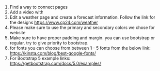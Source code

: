 
1. Find a way to connect pages
2. Add a video with
3. Edit a weather page and create a forecast information. Follow the link for the designs https://www.cp24.com/weather
4. Please make sure to use the primary and secondary colors we chose for website
5. Make sure to have proper padding and margin. you can use bootstrap or regular. try to give priority to bootstrap.
6. for fonts you can choose from between 1 - 5 fonts from the below link: https://kinsta.com/blog/best-google-fonts/
7. For Bootstrap 5 example links: https://getbootstrap.com/docs/5.0/examples/
     
